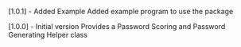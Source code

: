 [1.0.1] - Added Example
Added example program to use the package

[1.0.0] - Initial version
Provides a Password Scoring and Password Generating Helper class